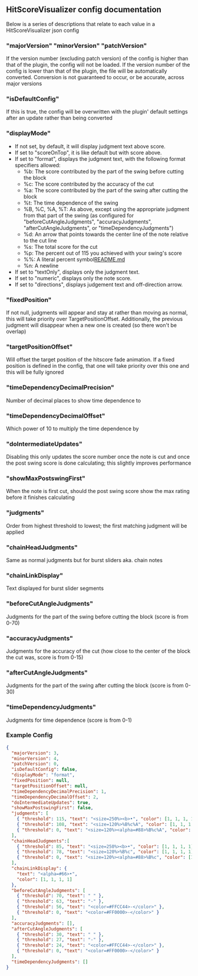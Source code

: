 ## HitScoreVisualizer config documentation

Below is a series of descriptions that relate to each value in a HitScoreVisualizer json config

### "majorVersion" "minorVersion" "patchVersion"
If the version number (excluding patch version) of the config is higher than that of the plugin, the config will not be loaded. If the version number of the config is lower than that of the plugin, the file will be automatically converted. Conversion is not guaranteed to occur, or be accurate, across major versions

### "isDefaultConfig"
If this is true, the config will be overwritten with the plugin' default settings after an update rather than being converted

### "displayMode"
- If not set, by default, it will display judgment text above score.
- If set to "scoreOnTop", it is like default but with score above.
- If set to "format", displays the judgment text, with the following format specifiers allowed:
  - %b: The score contributed by the part of the swing before cutting the block
  - %c: The score contributed by the accuracy of the cut
  - %a: The score contributed by the part of the swing after cutting the block
  - %t: The time dependence of the swing
  - %B, %C, %A, %T: As above, except using the appropriate judgment from that part of the swing (as configured for "beforeCutAngleJudgments", "accuracyJudgments", "afterCutAngleJudgments", or "timeDependencyJudgments")
  - %d: An arrow that points towards the center line of the note relative to the cut line
  - %s: The total score for the cut
  - %p: The percent out of 115 you achieved with your swing's score
  - %%: A literal percent symbol[README.md](../README.md)
  - %n: A newline
- If set to "textOnly", displays only the judgment text.
- If set to "numeric", displays only the note score.
- If set to "directions", displays judgement text and off-direction arrow.

### "fixedPosition"
If not null, judgments will appear and stay at rather than moving as normal, this will take priority over TargetPositionOffset. Additionally, the previous judgment will disappear when a new one is created (so there won't be overlap)

### "targetPositionOffset"
Will offset the target position of the hitscore fade animation. If a fixed position is defined in the config, that one will take priority over this one and this will be fully ignored

### "timeDependencyDecimalPrecision"
Number of decimal places to show time dependence to

### "timeDependencyDecimalOffset"
Which power of 10 to multiply the time dependence by

### "doIntermediateUpdates"
Disabling this only updates the score number once the note is cut and once the post swing score is done calculating; this slightly improves performance

### "showMaxPostswingFirst"
When the note is first cut, should the post swing score show the max rating before it finishes calculating

### "judgments"
Order from highest threshold to lowest; the first matching judgment will be applied

### "chainHeadJudgments"
Same as normal judgments but for burst sliders aka. chain notes

### "chainLinkDisplay"
Text displayed for burst slider segments

### "beforeCutAngleJudgments"
Judgments for the part of the swing before cutting the block (score is from 0-70)

### "accuracyJudgments"
Judgments for the accuracy of the cut (how close to the center of the block the cut was, score is from 0-15)

### "afterCutAngleJudgments"
Judgments for the part of the swing after cutting the block (score is from 0-30)

### "timeDependencyJudgments"
Judgments for time dependence (score is from 0-1)


### Example Config
```json
{
  "majorVersion": 3,
  "minorVersion": 4,
  "patchVersion": 0,
  "isDefaultConfig": false,
  "displayMode": "format",
  "fixedPosition": null,
  "targetPositionOffset": null,
  "timeDependencyDecimalPrecision": 1,
  "timeDependencyDecimalOffset": 2,
  "doIntermediateUpdates": true,
  "showMaxPostswingFirst": false,
  "judgments": [
    { "threshold": 115, "text": "<size=250%><b>•", "color": [1, 1, 1, 1] },
    { "threshold": 108, "text": "<size=120%>%B%c%A", "color": [1, 1, 1, 1] },
    { "threshold": 0, "text": "<size=120%><alpha=#88>%B%c%A", "color": [1, 1, 1, 1] }
  ],
  "chainHeadJudgments":[
    { "threshold": 85, "text": "<size=250%><b>•", "color": [1, 1, 1, 1] },
    { "threshold": 78, "text": "<size=120%>%B%c", "color": [1, 1, 1, 1] },
    { "threshold": 0, "text": "<size=120%><alpha=#88>%B%c", "color": [1, 1, 1, 1] }
  ],
  "chainLinkDisplay": {
    "text": "<alpha=#66>•",
    "color": [1, 1, 1, 1]
  },
  "beforeCutAngleJudgments": [
    { "threshold": 70, "text": " " },
    { "threshold": 63, "text": "-" },
    { "threshold": 56, "text": "<color=#FFCC44>-</color>" },
    { "threshold": 0, "text": "<color=#FF0000>-</color>" }
  ],
  "accuracyJudgments": [],
  "afterCutAngleJudgments": [
    { "threshold": 30, "text": " " },
    { "threshold": 27, "text": "-" },
    { "threshold": 24, "text": "<color=#FFCC44>-</color>" },
    { "threshold": 0, "text": "<color=#FF0000>-</color>" }
  ],
  "timeDependencyJudgments": []
}
```